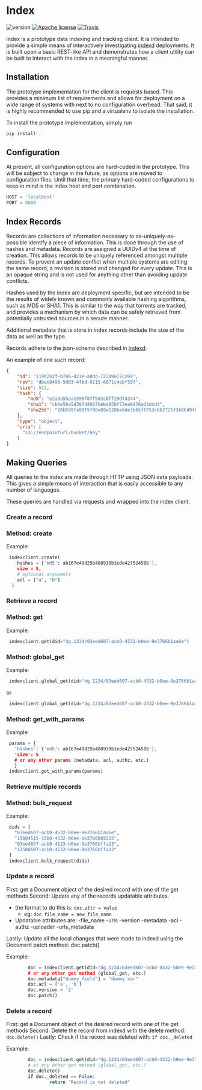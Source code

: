 Index
===
![version](https://img.shields.io/badge/version-0.0.1-orange.svg?style=flat) [![Apache license](http://img.shields.io/badge/license-Apache-blue.svg?style=flat)](LICENSE) [![Travis](https://travis-ci.org/LabAdvComp/index.svg?branch=master)](https://travis-ci.org/LabAdvComp/index)

Index is a prototype data indexing and tracking client. It is intended to
provide a simple means of interactively investigating
[indexd](https://github.com/LabAdvComp/indexd) deployments. It is built upon
a basic REST-like API and demonstrates how a client utility can be built to
interact with the index in a meaningful manner.

## Installation

The prototype implementation for the client is requests based. This
provides a minimum list of requirements and allows for deployment on a wide
range of systems with next to no configuration overhead. That said, it is
highly recommended to use pip and a virtualenv to isolate the installation.

To install the prototype implementation, simply run

```bash
pip install .
```

## Configuration

At present, all configuration options are hard-coded in the prototype. This
will be subject to change in the future, as options are moved to configuration
files. Until that time, the primary hard-coded configurations to keep in
mind is the index host and port combination.

```python
HOST = 'localhost'
PORT = 8080
```

## Index Records

Records are collections of information necessary to as-uniquely-as-possible
identify a piece of information. This is done through the use of hashes and
metadata. Records are assigned a UUIDv4 at the time of creation. This allows
records to be uniquely referenced amongst multiple records. To prevent an
update conflict when multiple systems are editing the same record, a revision
is stored and changed for every update. This is an opaque string and is
not used for anything other than avoiding update conflicts.

Hashes used by the index are deployment specific, but are intended to be the
results of widely known and commonly available hashing algorithms, such as
MD5 or SHA1. This is similar to the way that torrents are tracked, and provides
a mechanism by which data can be safely retrieved from potentially untrusted
sources in a secure manner.

Additional metadata that is store in index records include the size of the
data as well as the type.

Records adhere to the json-schema described in [indexd](https://github.com/LabAdvComp/indexd/blob/master/indexd/index/schema.py#L1):


An example of one such record:

```json
{
    "id": "119d292f-b786-421e-a8dd-72208e77c269",
    "rev": "dbee8496-5d03-4fbd-9115-6871c4ebf59f",
    "size": 512,
    "hash": {
        "md5": "e2a3a55aa1596f87f502c8ff29d74244",
        "sha1": "cb4e5ba5d30fd4667beba95bf73ea9d76ad3dcd4",
        "sha256": "20b599fa98f5f98e89e128ba6de3b65ff753c662721f368649fb8d7e7d4933b0"
    },
    "type": "object",
    "urls": [
      "s3://endpointurl/bucket/key"
    ]
}
```


## Making Queries


All queries to the index are made through HTTP using JSON data payloads.
This gives a simple means of interaction that is easily accessible to any
number of languages.

These queries are handled via requests and wrapped into the index client.


  ### Create a record 


### Method: create

Example: 

```python
 indexclient.create(
    hashes = {'md5': ab167e49d25b488939b1ede42752458b'},
    size = 5,
    # optional arguments
    acl = ["a", "b"]
  )
```
  ### Retrieve a record ###


### Method: get

Example:

```python
 indexclient.get(did="dg.1234/03eed607-acb0-4532-b0ee-9e3766b1aa6e")  
```

### Method: global_get

Example:

```python
 indexclient.global_get(did="dg.1234/03eed607-acb0-4532-b0ee-9e3766b1aa6e")
```
 or
```python
 indexclient.global_get(did="dg.1234/03eed607-acb0-4532-b0ee-9e3766b1aa6e", no_dist=True)
```

### Method: get_with_params

Example:

```python
 params = {
   'hashes': {'md5': ab167e49d25b488939b1ede42752458b'},
   'size': 5
   # or any other params (metadata, acl, authz, etc.)
   }
 indexclient.get_with_params(params)
```


  ### Retrieve multiple records 


### Method: bulk_request

Example:

```python
 dids = [
   "03eed607-acb0-4532-b0ee-9e3766b1aa6e",
   "15684515-15b0-4532-b0ee-9e3766b65515",
   "03ee4857-acb0-4123-b0ee-9e3766bffa23",
   "1258d607-acb0-4532-b0ee-9e3766bffa23"
 ]
 indexclient.bulk_request(dids)
```

  ### Update a record 


First: get a Document object of the desired record with one of the get methods
Second: Update any of the records updatable attributes.
  - the format to do this is: `doc.attr = value`
      - eg: `doc.file_name = new_file_name`
  - Updatable attributes are: 
     -file_name
     -urls
     -version
     -metadata
     -acl
     -authz
		 -uploader
     -urls_metadata

Lastly: Update all the local changes that were made to indexd using the 
        Document patch method: doc.patch()

Example:

```python
		doc = indexclient.get(did="dg.1234/03eed607-acb0-4532-b0ee-9e3766b1aa6e"')
		# or any other get method (global_get, etc.)
		doc.metadata["dummy_field"] = "dummy var"
		doc.acl = ['a', 'b']
		doc.version = '2'
		doc.patch()
```


  ### Delete a record


First: get a Document object of the desired record with one of the get methods
Second: Delete the record from indexd with the delete method: `doc.delete()`
Lastly: Check if the record was deleted with: `if doc._deleted`

Example: 

```python
		doc = indexclient.get(did="dg.1234/03eed607-acb0-4532-b0ee-9e3766b1aa6e")
		# or any other get method (global_get, etc.)
		doc.delete()
		if doc._deleted == False:
				return "Record is not deleted"
```
